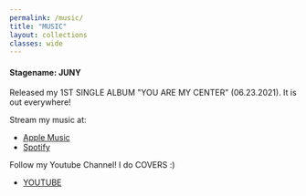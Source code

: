 ```yaml
---
permalink: /music/
title: "MUSIC"
layout: collections
classes: wide
---
```


#### Stagename: JUNY

Released my 1ST SINGLE ALBUM "YOU ARE MY CENTER" (06.23.2021). It is out everywhere!

Stream my music at:
- [Apple Music](https://music.apple.com/us/artist/1572064912)
- [Spotify](https://open.spotify.com/artist/5ZHVsrpwCO8LOcv3JXXfU9)

Follow my Youtube Channel! I do COVERS :)
- [YOUTUBE](https://www.youtube.com/channel/UCDBi2xuCCF4qNWCWfyIBUlQ)
